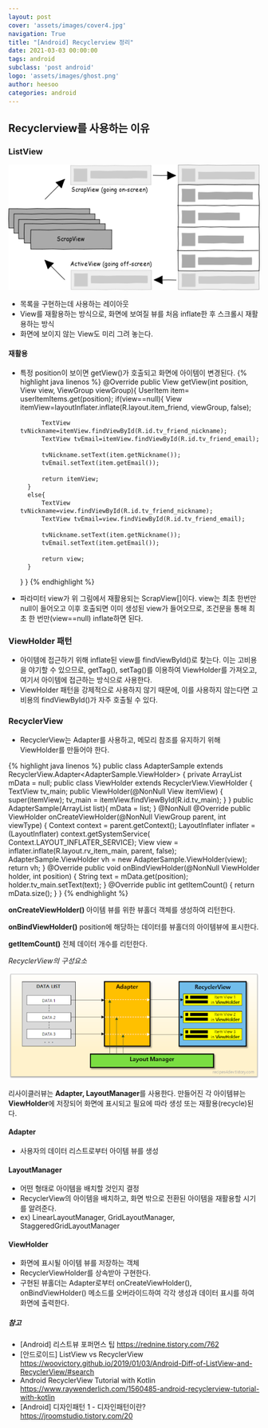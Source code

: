 ```yaml
---
layout: post
cover: 'assets/images/cover4.jpg'
navigation: True
title: "[Android] Recyclerview 정리"
date: 2021-03-03 00:00:00
tags: android
subclass: 'post android'
logo: 'assets/images/ghost.png'
author: heesoo
categories: android
---
```


## Recyclerview를 사용하는 이유
### ListView
![](./assets/images/210303_1.png)
- 목록을 구현하는데 사용하는 레이아웃
- View를 재활용하는 방식으로, 화면에 보여질 뷰를 처음 inflate한 후 스크롤시 재활용하는 방식
- 화면에 보이지 않는 View도 미리 그려 놓는다.

#### 재활용
- 특정 position이 보이면 getView()가 호출되고 화면에 아이템이 변경된다.
{% highlight java linenos %}
 @Override
    public View getView(int position, View view, ViewGroup viewGroup){
        UserItem item= userItemItems.get(position);
        if(view==null){
            View itemView=layoutInflater.inflate(R.layout.item_friend, viewGroup, false);

            TextView tvNickname=itemView.findViewById(R.id.tv_friend_nickname);
            TextView tvEmail=itemView.findViewById(R.id.tv_friend_email);

            tvNickname.setText(item.getNickname());
            tvEmail.setText(item.getEmail());

            return itemView;
        }
        else{
            TextView tvNickname=view.findViewById(R.id.tv_friend_nickname);
            TextView tvEmail=view.findViewById(R.id.tv_friend_email);

            tvNickname.setText(item.getNickname());
            tvEmail.setText(item.getEmail());

            return view;
        }
    }
}
{% endhighlight %}
- 파라미터 view가 위 그림에서 재활용되는 ScrapView[]이다. view는 최초 한번만 null이 들어오고 이후 호출되면 이미 생성된 view가 들어오므로, 조건문을 통해 최초 한 번만(view==null) inflate하면 된다.

### ViewHolder 패턴
- 아이템에 접근하기 위해 inflate된 view를 findViewById()로 찾는다. 이는 고비용을 야기할 수 있으므로, getTag(), setTag()를 이용하여 ViewHolder를 가져오고, 여기서 아이템에 접근하는 방식으로 사용한다.
- ViewHolder 패턴을 강제적으로 사용하지 않기 때문에, 이를 사용하지 않는다면 고비용의 findViewById()가 자주 호출될 수 있다.
  

### RecyclerView
- RecyclerView는 Adapter를 사용하고, 메모리 참조를 유지하기 위해 ViewHolder를 만들어야 한다.

{% highlight java linenos %}
public class AdapterSample extends RecyclerView.Adapter<AdapterSample.ViewHolder> {
    private ArrayList<String> mData = null;
    public class ViewHolder extends RecyclerView.ViewHolder {
        TextView tv_main;
        public ViewHolder(@NonNull View itemView) {
            super(itemView);
            tv_main = itemView.findViewById(R.id.tv_main);
        }
    }
    public AdapterSample(ArrayList<String> list){
        mData = list;
    }
    @NonNull
    @Override
    public ViewHolder onCreateViewHolder(@NonNull ViewGroup parent, int viewType) {
        Context context = parent.getContext();
        LayoutInflater inflater = (LayoutInflater) context.getSystemService(
                Context.LAYOUT_INFLATER_SERVICE);
        View view = inflater.inflate(R.layout.rv_item_main, parent, false);
        AdapterSample.ViewHolder vh = new AdapterSample.ViewHolder(view);
        return vh;
    }
    @Override
    public void onBindViewHolder(@NonNull ViewHolder holder, int position) {
        String text = mData.get(position);
        holder.tv_main.setText(text);
    }
    @Override
    public int getItemCount() {
        return mData.size();
    }
}
{% endhighlight %} 

**onCreateViewHolder()**
아이템 뷰를 위한 뷰홀더 객체를 생성하여 리턴한다.

**onBindViewHolder()**
position에 해당하는 데이터를 뷰홀더의 아이템뷰에 표시한다.

**getItemCount()**
전체 데이터 개수를 리턴한다.


*RecyclerView의 구성요소*

![](./assets/images/210304_1.png)

리사이클러뷰는 **Adapter, LayoutManager**를 사용한다. 만들어진 각 아이템뷰는 **ViewHolder**에 저장되어 화면에 표시되고 필요에 따라 생성 또는 재활용(recycle)된다.

#### Adapter
- 사용자의 데이터 리스트로부터 아이템 뷰를 생성 

#### LayoutManager
- 어떤 형태로 아이템을 배치할 것인지 결정
- RecyclerView의 아이템을 배치하고, 화면 밖으로 전환된 아이템을 재활용할 시기를 알려준다.
- ex) LinearLayoutManager, GridLayoutManager, StaggeredGridLayoutManager

#### ViewHolder
- 화면에 표시될 아이템 뷰를 저장하는 객체
- RecyclerViewHolder를 상속받아 구현한다.
- 구현된 뷰홀더는 Adapter로부터 onCreateViewHolder(), onBindViewHolder() 메소드를 오버라이드하여 각각 생성과 데이터 표시를 하여 화면에 출력한다.

##### 참고
- [Android] 리스트뷰 포퍼먼스 팁 <https://rednine.tistory.com/762>
- [안드로이드] ListView vs RecyclerView <https://woovictory.github.io/2019/01/03/Android-Diff-of-ListView-and-RecyclerView/#search>
- Android RecyclerView Tutorial with Kotlin <https://www.raywenderlich.com/1560485-android-recyclerview-tutorial-with-kotlin>
- [Android] 디자인패턴 1 - 디자인패턴이란? <https://jroomstudio.tistory.com/20>